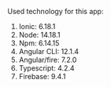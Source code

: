Used technology for this app:

1. Ionic: 6.18.1
2. Node: 14.18.1
3. Npm: 6.14.15
3. Angular CLI: 12.1.4
4. Angular/fire: 7.2.0
5. Typescript: 4.2.4
6. Firebase: 9.4.1
